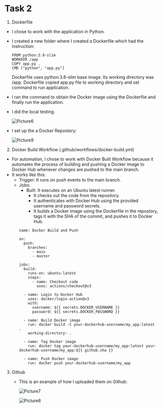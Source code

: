 # Task 2

1. Dockerfile
  - I chose to work with the application in Python.
  - I created a new folder where I created a Dockerfile which had the instruction:
    ```
    FROM python:3.8-slim
    WORKDIR /app
    COPY app.py .
    CMD ["python", "app.py"]
    ```
    Dockerfile uses python:3.8-slim base image.
    Its working directory was /app.
    Dockerfile copied app.py file to working directory and set command to run application.
  
  - I ran the command to obtain the Docker image using the Dockerfile and finally run the application.
  - I did the local testing.
  
    ![Picture6](https://github.com/Angelica-Valentina/tremend_intership_task/assets/129442693/626031fa-5731-40ef-bf2d-02b37197fdbe)

  - I set up the a Docker Repostory:
     
    ![Picture9](https://github.com/Angelica-Valentina/tremend_intership_task/assets/129442693/79d3dc2d-922f-4a75-b184-be0e434c6854)

2. Docker Build Workflow (.github/workflows/docker-build.yml)
  - For automation, I chose to work with Docker Built Workflow because it automates the process of building and pushing a Docker image to Docker Hub whenever changes are pushed to the main branch.
  - It works like this:
    - Trigger: It runs on push events to the main branch.
    - Jobs:
      - Built: It executes on an Ubuntu latest runner.
        - It checks out the code from the repository.
        - It authenticates with Docker Hub using the provided username and password secrets.
        - It builds a Docker image using the Dockerfile in the repostory, tags it with the SHA of the commit, and pushes it to Docker Hub.
      ```
      name: Docker Build and Push
  
      on:
        push:
          branches:
            - main
            - master
      
      jobs:
        build:
          runs-on: ubuntu-latest
          steps:
            - name: Checkout code
              uses: actions/checkout@v3
  
        - name: Login to Docker Hub
          uses: docker/login-action@v3
          with:
            username: ${{ secrets.DOCKER_USERNAME }}
            password: ${{ secrets.DOCKER_PASSWORD }}
  
        - name: Build Docker image
          run: docker build -t your-dockerhub-username/my_app:latest .
          working-directory: .
  
        - name: Tag Docker image
          run: docker tag your-dockerhub-username/my_app:latest your-dockerhub-username/my_app:${{ github.sha }}
  
        - name: Push Docker image
          run: docker push your-dockerhub-username/my_app
      ```
3. Github
   - This is an example of how I uploaded them on Github:
     
     ![Picture7](https://github.com/Angelica-Valentina/tremend_intership_task/assets/129442693/b36d54c3-bb66-4402-8eef-e0d5e0e53569)

     ![Picture8](https://github.com/Angelica-Valentina/tremend_intership_task/assets/129442693/f5501735-a5fc-4f56-9794-bd0bc6b065a2)

